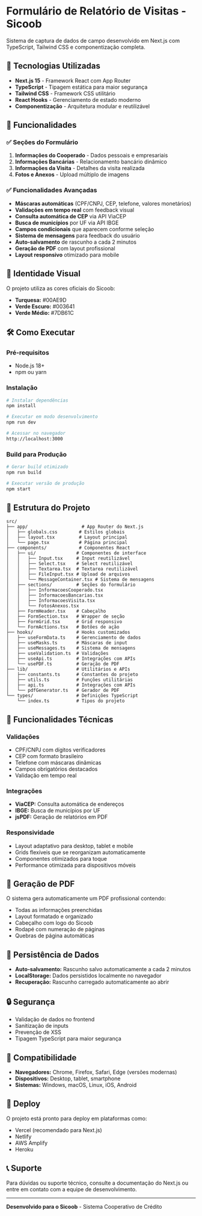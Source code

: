 # Formulário de Relatório de Visitas - Sicoob

Sistema de captura de dados de campo desenvolvido em Next.js com TypeScript, Tailwind CSS e componentização completa.

## 🚀 Tecnologias Utilizadas

- **Next.js 15** - Framework React com App Router
- **TypeScript** - Tipagem estática para maior segurança
- **Tailwind CSS** - Framework CSS utilitário
- **React Hooks** - Gerenciamento de estado moderno
- **Componentização** - Arquitetura modular e reutilizável

## 📱 Funcionalidades

### ✅ Seções do Formulário
1. **Informações do Cooperado** - Dados pessoais e empresariais
2. **Informações Bancárias** - Relacionamento bancário dinâmico
3. **Informações da Visita** - Detalhes da visita realizada
4. **Fotos e Anexos** - Upload múltiplo de imagens

### ✅ Funcionalidades Avançadas
- **Máscaras automáticas** (CPF/CNPJ, CEP, telefone, valores monetários)
- **Validações em tempo real** com feedback visual
- **Consulta automática de CEP** via API ViaCEP
- **Busca de municípios** por UF via API IBGE
- **Campos condicionais** que aparecem conforme seleção
- **Sistema de mensagens** para feedback do usuário
- **Auto-salvamento** de rascunho a cada 2 minutos
- **Geração de PDF** com layout profissional
- **Layout responsivo** otimizado para mobile

## 🎨 Identidade Visual

O projeto utiliza as cores oficiais do Sicoob:
- **Turquesa:** #00AE9D
- **Verde Escuro:** #003641  
- **Verde Médio:** #7DB61C

## 🛠️ Como Executar

### Pré-requisitos
- Node.js 18+ 
- npm ou yarn

### Instalação
```bash
# Instalar dependências
npm install

# Executar em modo desenvolvimento
npm run dev

# Acessar no navegador
http://localhost:3000
```

### Build para Produção
```bash
# Gerar build otimizado
npm run build

# Executar versão de produção
npm start
```

## 📁 Estrutura do Projeto

```
src/
├── app/                    # App Router do Next.js
│   ├── globals.css        # Estilos globais
│   ├── layout.tsx         # Layout principal
│   └── page.tsx           # Página principal
├── components/            # Componentes React
│   ├── ui/               # Componentes de interface
│   │   ├── Input.tsx     # Input reutilizável
│   │   ├── Select.tsx    # Select reutilizável
│   │   ├── Textarea.tsx  # Textarea reutilizável
│   │   ├── FileInput.tsx # Upload de arquivos
│   │   └── MessageContainer.tsx # Sistema de mensagens
│   ├── sections/         # Seções do formulário
│   │   ├── InformacoesCooperado.tsx
│   │   ├── InformacoesBancarias.tsx
│   │   ├── InformacoesVisita.tsx
│   │   └── FotosAnexos.tsx
│   ├── FormHeader.tsx    # Cabeçalho
│   ├── FormSection.tsx   # Wrapper de seção
│   ├── FormGrid.tsx      # Grid responsivo
│   └── FormActions.tsx   # Botões de ação
├── hooks/                # Hooks customizados
│   ├── useFormData.ts    # Gerenciamento de dados
│   ├── useMasks.ts       # Máscaras de input
│   ├── useMessages.ts    # Sistema de mensagens
│   ├── useValidation.ts  # Validações
│   ├── useApi.ts         # Integrações com APIs
│   └── usePDF.ts         # Geração de PDF
├── lib/                  # Utilitários e APIs
│   ├── constants.ts      # Constantes do projeto
│   ├── utils.ts          # Funções utilitárias
│   ├── api.ts            # Integrações com APIs
│   └── pdfGenerator.ts   # Gerador de PDF
└── types/                # Definições TypeScript
    └── index.ts          # Tipos do projeto
```

## 🔧 Funcionalidades Técnicas

### Validações
- CPF/CNPJ com dígitos verificadores
- CEP com formato brasileiro
- Telefone com máscaras dinâmicas
- Campos obrigatórios destacados
- Validação em tempo real

### Integrações
- **ViaCEP:** Consulta automática de endereços
- **IBGE:** Busca de municípios por UF
- **jsPDF:** Geração de relatórios em PDF

### Responsividade
- Layout adaptativo para desktop, tablet e mobile
- Grids flexíveis que se reorganizam automaticamente
- Componentes otimizados para toque
- Performance otimizada para dispositivos móveis

## 📄 Geração de PDF

O sistema gera automaticamente um PDF profissional contendo:
- Todas as informações preenchidas
- Layout formatado e organizado
- Cabeçalho com logo do Sicoob
- Rodapé com numeração de páginas
- Quebras de página automáticas

## 💾 Persistência de Dados

- **Auto-salvamento:** Rascunho salvo automaticamente a cada 2 minutos
- **LocalStorage:** Dados persistidos localmente no navegador
- **Recuperação:** Rascunho carregado automaticamente ao abrir

## 🔒 Segurança

- Validação de dados no frontend
- Sanitização de inputs
- Prevenção de XSS
- Tipagem TypeScript para maior segurança

## 📱 Compatibilidade

- **Navegadores:** Chrome, Firefox, Safari, Edge (versões modernas)
- **Dispositivos:** Desktop, tablet, smartphone
- **Sistemas:** Windows, macOS, Linux, iOS, Android

## 🚀 Deploy

O projeto está pronto para deploy em plataformas como:
- Vercel (recomendado para Next.js)
- Netlify
- AWS Amplify
- Heroku

## 📞 Suporte

Para dúvidas ou suporte técnico, consulte a documentação do Next.js ou entre em contato com a equipe de desenvolvimento.

---

**Desenvolvido para o Sicoob** - Sistema Cooperativo de Crédito

